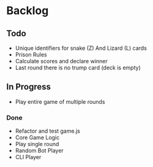 # Backlog

## Todo
- Unique identifiers for snake (Z) And Lizard (L) cards
- Prison Rules
- Calculate scores and declare winner
- Last round there is no trump card (deck is empty)

## In Progress
- Play entire game of multiple rounds

### Done
- Refactor and test game.js
- Core Game Logic
- Play single round
- Random Bot Player
- CLI Player
